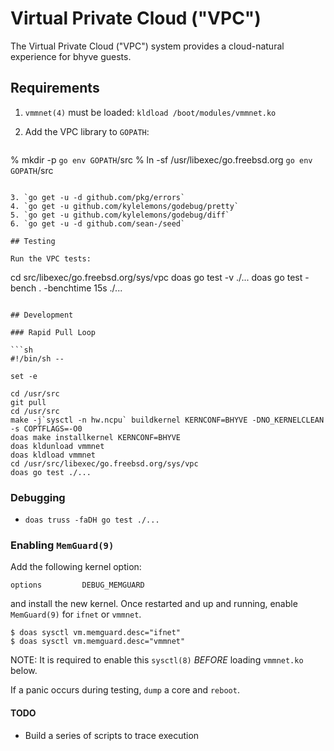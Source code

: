 # Virtual Private Cloud ("VPC")

The Virtual Private Cloud ("VPC") system provides a cloud-natural experience for
bhyve guests.

## Requirements

1. `vmmnet(4)` must be loaded: `kldload /boot/modules/vmmnet.ko`
2. Add the VPC library to `GOPATH`:

    ```
% mkdir -p `go env GOPATH`/src
% ln -sf /usr/libexec/go.freebsd.org `go env GOPATH`/src
```

3. `go get -u -d github.com/pkg/errors`
4. `go get -u github.com/kylelemons/godebug/pretty`
5. `go get -u github.com/kylelemons/godebug/diff`
6. `go get -u -d github.com/sean-/seed`

## Testing

Run the VPC tests:

```
cd src/libexec/go.freebsd.org/sys/vpc
doas go test -v ./...
doas go test -bench . -benchtime 15s ./...
```

## Development

### Rapid Pull Loop

```sh
#!/bin/sh --

set -e

cd /usr/src
git pull
cd /usr/src
make -j`sysctl -n hw.ncpu` buildkernel KERNCONF=BHYVE -DNO_KERNELCLEAN -s COPTFLAGS=-O0
doas make installkernel KERNCONF=BHYVE
doas kldunload vmmnet
doas kldload vmmnet
cd /usr/src/libexec/go.freebsd.org/sys/vpc
doas go test ./...
```

### Debugging

- `doas truss -faDH go test ./...`

### Enabling `MemGuard(9)`

Add the following kernel option:

```
options         DEBUG_MEMGUARD
```

and install the new kernel.  Once restarted and up and running, enable
`MemGuard(9)` for `ifnet` or `vmmnet`.

```
$ doas sysctl vm.memguard.desc="ifnet"
$ doas sysctl vm.memguard.desc="vmmnet"
```

NOTE: It is required to enable this `sysctl(8)` *BEFORE* loading `vmmnet.ko`
below.

If a panic occurs during testing, `dump` a core and `reboot`.

#### TODO

- Build a series of scripts to trace execution
